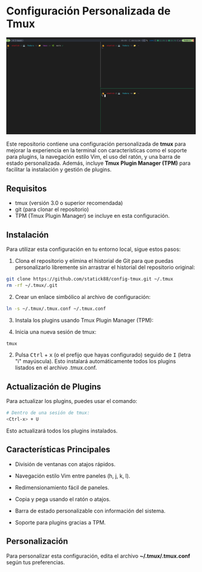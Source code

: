 # Configuración Personalizada de Tmux

![Tmux](https://github.com/statick88/config-tmux/blob/docs-assets/assets/configTmux.png)

Este repositorio contiene una configuración personalizada de **tmux** para mejorar la experiencia en la terminal con características como el soporte para plugins, la navegación estilo Vim, el uso del ratón, y una barra de estado personalizada. Además, incluye **Tmux Plugin Manager (TPM)** para facilitar la instalación y gestión de plugins.

## Requisitos

- tmux (versión 3.0 o superior recomendada)
- git (para clonar el repositorio)
- TPM (Tmux Plugin Manager) se incluye en esta configuración.

## Instalación

Para utilizar esta configuración en tu entorno local, sigue estos pasos:

1. Clona el repositorio y elimina el historial de Git para que puedas personalizarlo libremente sin arrastrar el historial del repositorio original:

```bash
git clone https://github.com/statick88/config-tmux.git ~/.tmux
rm -rf ~/.tmux/.git
```

2. Crear un enlace simbólico al archivo de configuración:

```bash
ln -s ~/.tmux/.tmux.conf ~/.tmux.conf
```

3. Instala los plugins usando Tmux Plugin Manager (TPM):

1. Inicia una nueva sesión de tmux:

```bash
tmux
```

2. Pulsa <kbd>Ctrl</kbd> + <kbd>x</kbd> (o el prefijo que hayas configurado) seguido de <kbd>I</kbd> (letra "i" mayúscula). Esto instalará automáticamente todos los plugins listados en el archivo .tmux.conf.

## Actualización de Plugins

Para actualizar los plugins, puedes usar el comando:

```bash
# Dentro de una sesión de tmux:
<Ctrl-x> + U
```

Esto actualizará todos los plugins instalados.

## Características Principales

- División de ventanas con atajos rápidos.

- Navegación estilo Vim entre paneles (h, j, k, l).

- Redimensionamiento fácil de paneles.

- Copia y pega usando el ratón o atajos.

- Barra de estado personalizable con información del sistema.

- Soporte para plugins gracias a TPM.

## Personalización

Para personalizar esta configuración, edita el archivo **~/.tmux/.tmux.conf** según tus preferencias.
